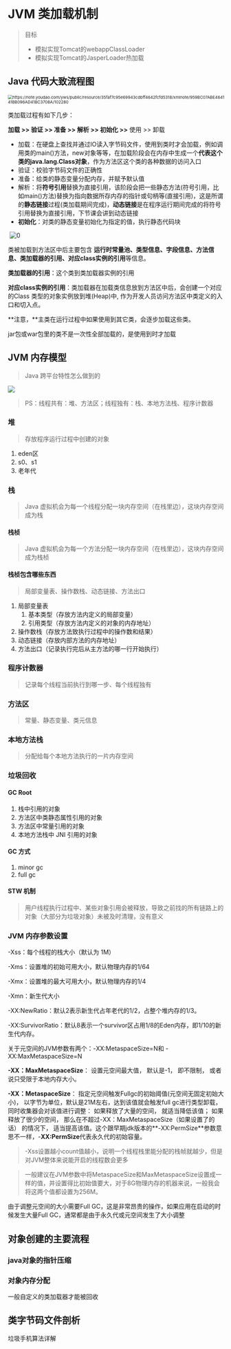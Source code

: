 # JVM 类加载机制

> 目标
>
> - 模拟实现Tomcat的webappClassLoader
> - 模拟实现Tomcat的JasperLoader热加载

## Java 代码大致流程图

<img src="https://note.youdao.com/yws/public/resource/35faf7c95e69943cdbff4642fcfd5318/xmlnote/959BC07ABE464141BB096AD41BC3708A/102280" alt="https://note.youdao.com/yws/public/resource/35faf7c95e69943cdbff4642fcfd5318/xmlnote/959BC07ABE464141BB096AD41BC3708A/102280" style="zoom: 67%;" />

类加载过程有如下几步：

**加载 >> 验证 >> 准备 >> 解析 >> 初始化 >>** 使用 >> 卸载

- 加载：在硬盘上查找并通过IO读入字节码文件，使用到类时才会加载，例如调用类的main()方法，new对象等等，在加载阶段会在内存中生成一个**代表这个类的java.lang.Class对象**，作为方法区这个类的各种数据的访问入口
- 验证：校验字节码文件的正确性
- 准备：给类的静态变量分配内存，并赋予默认值
- 解析：将**符号引用**替换为直接引用，该阶段会把一些静态方法(符号引用，比如main()方法)替换为指向数据所存内存的指针或句柄等(直接引用)，这是所谓的**静态链接**过程(类加载期间完成)，**动态链接**是在程序运行期间完成的将符号引用替换为直接引用，下节课会讲到动态链接
- **初始化**：对类的静态变量初始化为指定的值，执行静态代码块

​    ![0](https://note.youdao.com/yws/public/resource/35faf7c95e69943cdbff4642fcfd5318/xmlnote/8ED5F11F99ED4C29BBBFCBB9C874F20A/102279)

类被加载到方法区中后主要包含 **运行时常量池、类型信息、字段信息、方法信息、类加载器的引用、对应class实例的引用**等信息。

**类加载器的引用**：这个类到类加载器实例的引用

**对应class实例的引用**：类加载器在加载类信息放到方法区中后，会创建一个对应的Class 类型的对象实例放到堆(Heap)中, 作为开发人员访问方法区中类定义的入口和切入点。

**注意，**主类在运行过程中如果使用到其它类，会逐步加载这些类。

jar包或war包里的类不是一次性全部加载的，是使用到时才加载

## JVM 内存模型

> Java 跨平台特性怎么做到的

![](https://gitee.com/HumorGeeks/img/raw/master/img/202111251604337.png)

> PS：线程共有：堆、方法区；线程独有：栈、本地方法栈、程序计数器

### 堆

> 存放程序运行过程中创建的对象

1. eden区
2. s0、s1
3. 老年代

### 栈

> Java 虚拟机会为每一个线程分配一块内存空间（在栈里边），这块内存空间成为栈

#### 栈桢

> Java 虚拟机会为每一个方法分配一块内存空间（在栈里边），这块内存空间成为栈桢

#### 栈桢包含哪些东西

> 局部变量表、操作数栈、动态链接、方法出口

1. 局部变量表
   1. 基本类型（存放方法内定义的局部变量）
   2. 引用类型（存放方法内定义的对象的内存地址）
2. 操作数栈（存放方法致执行过程中的操作数和结果）
3. 动态链接（存放内部方法的内存地址）
4. 方法出口（记录执行完后从主方法的哪一行开始执行）

### 程序计数器

> 记录每个线程当前执行到哪一步、每个线程独有

### 方法区

> 常量、静态变量、类元信息

### 本地方法栈

> 分配给每个本地方法执行的一片内存空间

### 垃圾回收

#### GC Root

1. 栈中引用的对象
2. 方法区中类静态属性引用的对象
3. 方法区中常量引用的对象
4. 本地方法栈中 JNI 引用的对象

#### GC 方式

1. minor gc
2. full gc

#### STW 机制

> 用户线程执行过程中、某些对象引用会被释放，导致之前找的所有链路上的对象（大部分为垃圾对象）未被及时清理，没有意义

### JVM 内存参数设置

-Xss：每个线程的栈大小（默认为 1M）

-Xms：设置堆的初始可用大小，默认物理内存的1/64 

-Xmx：设置堆的最大可用大小，默认物理内存的1/4

-Xmn：新生代大小

-XX:NewRatio：默认2表示新生代占年老代的1/2，占整个堆内存的1/3。

-XX:SurvivorRatio：默认8表示一个survivor区占用1/8的Eden内存，即1/10的新生代内存。

关于元空间的JVM参数有两个：-XX:MetaspaceSize=N和 -XX:MaxMetaspaceSize=N

**-XX：MaxMetaspaceSize**： 设置元空间最大值， 默认是-1， 即不限制， 或者说只受限于本地内存大小。

**-XX：MetaspaceSize**： 指定元空间触发Fullgc的初始阈值(元空间无固定初始大小)， 以字节为单位，默认是21M左右，达到该值就会触发full gc进行类型卸载， 同时收集器会对该值进行调整： 如果释放了大量的空间， 就适当降低该值； 如果释放了很少的空间， 那么在不超过-XX：MaxMetaspaceSize（如果设置了的话） 的情况下， 适当提高该值。这个跟早期jdk版本的**-XX:PermSize**参数意思不一样，-**XX:PermSize**代表永久代的初始容量。

> -Xss设置越小count值越小，说明一个线程栈里能分配的栈帧就越少，但是对JVM整体来说能开启的线程数会更多

> 一般建议在JVM参数中将MetaspaceSize和MaxMetaspaceSize设置成一样的值，并设置得比初始值要大，对于8G物理内存的机器来说，一般我会将这两个值都设置为256M。

由于调整元空间的大小需要Full GC，这是非常昂贵的操作，如果应用在启动的时候发生大量Full GC，通常都是由于永久代或元空间发生了大小调整

## 对象创建的主要流程

### java对象的指针压缩

### 对象内存分配

一般自定义的类加载器才能被回收

## 类字节码文件剖析

垃圾手机算法详解
